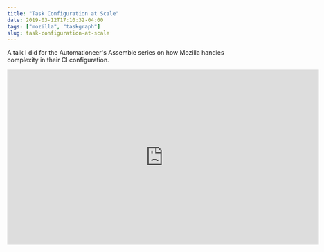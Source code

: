 ```yaml
---
title: "Task Configuration at Scale"
date: 2019-03-12T17:10:32-04:00
tags: ["mozilla", "taskgraph"]
slug: task-configuration-at-scale
---
```


A talk I did for the Automationeer's Assemble series on how Mozilla handles complexity in their CI
configuration.

<iframe src="https://vimeo.com/322897542" width="720" height="405" frameborder="0" webkitallowfullscreen mozallowfullscreen allowfullscreen></iframe>
<br>

<!--more-->
